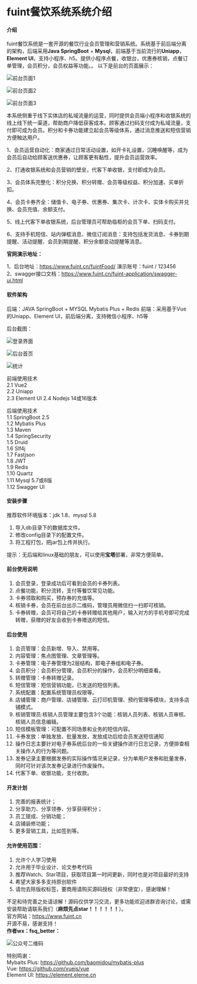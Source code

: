 # fuint餐饮系统系统介绍

#### 介绍
fuint餐饮系统是一套开源的餐饮行业会员管理和营销系统。系统基于前后端分离的架构，后端采用<b>Java SpringBoot</b> + <b>Mysql</b>，前端基于当前流行的<b>Uniapp</b>，<b>Element UI</b>，支持小程序、h5。提供小程序点餐，收银台，优惠券核销，点餐订单管理，会员积分，会员权益等功能。。
以下是前台的页面展示：
<p><img src="https://fuint-food.oss-rg-china-mainland.aliyuncs.com/uploads/pic/g1.png?v=1" alt="前台页面1"></p>
<p><img src="https://fuint-food.oss-rg-china-mainland.aliyuncs.com/uploads/pic/g2.png?v=2" alt="前台页面2"></p>
<p><img src="https://fuint-food.oss-rg-china-mainland.aliyuncs.com/uploads/pic/g2.png?v=2" alt="前台页面3"></p>

本系统侧重于线下实体店的私域流量的运营，同时提供会员端小程序和收银系统的线上线下统一渠道，帮助商户降低获客成本。顾客通过扫码支付成为私域流量，支付即可成为会员。积分和卡券功能建立起会员等级体系，通过消息推送和短信营销方便触达用户。
<p>1、会员运营自动化：商家通过日常活动设置，如开卡礼设置，沉睡唤醒等，成为会员后自动给顾客送优惠券，让顾客更有黏性，提升会员运营效率。</p>
<p>2、打通收银系统和会员营销的壁垒，代客下单收银，支付即成为会员。</p>
<p>3、会员体系完整化：积分兑换、积分转赠、会员等级权益、积分加速、买单折扣。</p>
<p>4、会员卡券齐全：储值卡、电子券、优惠券、集次卡、计次卡、实体卡购买并兑换、会员充值、余额支付。</p>
<p>5、线上代客下单收银系统，后台管理员可帮助临柜的会员下单、扫码支付。</p>
<p>6、支持手机短信、站内弹框消息、微信订阅消息：支持包括发货消息、卡券到期提醒、活动提醒、会员到期提醒、积分余额变动提醒等消息。</p>
<b>官网演示地址：</b><br>
<p>
   1、后台地址：<a target="_blank" href="https://www.fuint.cn/fuintFood/">https://www.fuint.cn/fuintFood/</a> 演示账号：fuint / 123456<br>
   2、swagger接口文档：<a target="_blank" href="https://www.fuint.cn/fuint-application/swagger-ui.html">https://www.fuint.cn/fuint-application/swagger-ui.html</a>
</p>

#### 软件架构
后端：JAVA SpringBoot + MYSQL Mybatis Plus + Redis
前端：采用基于Vue的Uniapp、Element UI，前后端分离，支持微信小程序、h5等
<p>后台截图：</p>
<p><img src="https://fuint-food.oss-rg-china-mainland.aliyuncs.com/uploads/pic/b0.png?v=fuint" alt="登录界面"></p>
<p><img src="https://fuint-food.oss-rg-china-mainland.aliyuncs.com/uploads/pic/b1.png?v=fuint" alt="后台首页"></p>
<p><img src="https://fuint-food.oss-rg-china-mainland.aliyuncs.com/uploads/pic/b2.png?v=fuint" alt="统计"></p>

前端使用技术<br>
2.1 Vue2<br>
2.2 Uniapp<br>
2.3 Element UI
2.4 Nodejs 14或16版本 

后端使用技术<br>
1.1 SpringBoot 2.5<br>
1.2 Mybatis Plus<br>
1.3 Maven<br>
1.4 SpringSecurity<br>
1.5 Druid<br>
1.6 Slf4j<br>
1.7 Fastjson<br>
1.8 JWT<br>
1.9 Redis<br>
1.10 Quartz<br>
1.11 Mysql 5.7或8版<br>
1.12 Swagger UI<br>


#### 安装步骤
推荐软件环境版本：jdk 1.8、mysql 5.8
1. 导入db目录下的数据库文件。
2. 修改config目录下的配置文件。
3. 将工程打包，把jar包上传并执行。
<p>提示：无后端和linux基础的朋友，可以使用<b>宝塔</b>部署，非常方便简单。</p>


#### 前台使用说明

1.  会员登录，登录成功后可看到会员的卡券列表。
2.  点餐功能，积分流转，支付等餐饮常见功能。
2.  卡券领取和购买，预存券的充值等。
3.  核销卡券，会员在前台出示二维码，管理员用微信扫一扫即可核销。
4.  卡券转赠，会员可将自己的卡券转赠给其他用户，输入对方的手机号即可完成转赠，获赠的好友会收到卡券赠送的短信。

#### 后台使用
1. 会员管理：会员新增、导入、禁用等。
2. 内容管理：焦点图管理、文章管理等。
3. 卡券管理：电子券管理为2层结构，即电子券组和电子券。
4. 会员积分：会员积分管理，会员积分的操作，会员积分明细查看。
5. 转赠管理：卡券转赠记录。
6. 短信管理：短信营销功能，已发送的短信列表。
7. 系统配置：配置系统管理员权限等。
8. 店铺管理：商户管理、店铺管理、云打印机管理、预约管理等模块，支持多店铺模式。
9. 核销管理员:核销人员管理主要包含3个功能：核销人员列表、核销人员审核、核销人员信息编辑。
10. 短信模板管理：可配置不同场景和业务的短信内容。
11. 卡券发放：单独发放、批量发放，发放成功后给会员发送短信通知
12. 操作日志主要针对电子券系统后台的一些关键操作进行日志记录，方便排查相关操作人的行为等问题。
13. 发券记录主要根据发券的实际操作情况来记录，分为单用户发券和批量发券，同时可针对该次发券记录进行作废操作。
14. 代客下单、收银功能，支付收款。

#### 开发计划
1. 完善的报表统计；
2. 分享助力、分享领券、分享获得积分；
3. 员工提成、分销功能；
4. 店铺装修功能；
5. 更多营销工具，比如签到等。


#### 允许使用范围：
1.  允许个人学习使用
2.  允许用于毕业设计、论文参考代码
3.  推荐Watch、Star项目，获取项目第一时间更新，同时也是对项目最好的支持
4.  希望大家多多支持原创软件
5.  请勿去除版权标签，要商用请购买源码授权（非常便宜），感谢理解！

不足和待完善之处请谅解！源码仅供学习交流，更多功能欢迎进群咨询讨论，或需安装帮助请联系我们（<b>麻烦先点star！！！！！！</b>）。<br>
官方网站：https://www.fuint.cn <br>
开源不易，感谢支持！<br>
<b>作者wx：fsq_better：</b><br>
<p><img src="https://fuint-cn.oss-cn-shenzhen.aliyuncs.com/screenshots/qr.png" alt="公众号二维码"></p>


特别鸣谢：<br>
Mybaits Plus: https://github.com/baomidou/mybatis-plus<br>
Vue: https://github.com/vuejs/vue<br>
Element UI: https://element.eleme.cn